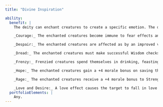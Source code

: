 ```yaml
---
title: "Divine Inspiration"

ability:
  benefit: |
    The deity can enchant creatures to create a specific emotion. The deity can affect one creature per divine rank at once, and up to the same number each day. All must be within the deity's line of sight when first affected. The specific effects depend on the emotional state induced.

    _Courage:_ The enchanted creatures become immune to fear effects and receive a +2 morale bonus on attack rolls, weapon damage rolls, skill checks, and Will saves.

    _Despair:_ The enchanted creatures are affected as by an improved version of the _crushing despair_ spell: affected creatures suffer a -4 penalty on attack rolls, damage rolls, saves, and checks unless they make a successful Will save (DC 10 + deity's Charisma modifier + deity's divine rank). The effect lasts one day.

    _Dread:_ The enchanted creatures must make successful Wisdom checks (DC = the deity's divine rank) to attack or fight. If the check fails, the creature flees in panic for 1d4 rounds. If the check succeeds, the creature does not have to check again for 10 minutes. The enchanted creatures also suffer a -2 morale penalty on attack rolls, weapon damage rolls, skill checks, and Will saves.

    _Frenzy:_ Frenzied creatures spend themselves in drinking, feasting, and dancing unless provoked or incited to violence. Frenzied creatures turn violent if they are attacked or perceive a threat to their safety. Frenzied creatures receive a +4 morale bonus to Strength and Dexterity, a -4 penalty to Wisdom, and a -2 penalty to AC. Subjects can attempt Will saves (DC 10 + deity's Charisma modifier + deity's divine rank) to resist the effect. This is a mind-affecting compulsion.

    _Hope:_ The enchanted creatures gain a +4 morale bonus on saving throws, attack rolls, ability checks, skill checks, and weapon damage rolls.

    _Rage:_ The enchanted creatures receive a +4 morale bonus to Strength and Constitution scores, a +2 morale bonus on Will saves, and a -2 penalty to AC. They are compelled to fight heedless of danger. Subjects can attempt Will saves (DC 10 + deity's Charisma modifier + deity's divine rank) to resist the effect. This is a mind-affecting compulsion.

    _Love and Desire:_ A love effect causes the target to fall in love with the specified creature, seeking every opportunity to be near that creature and making every effort to win the creature's affection. A desire effect is similar, but the target seeks any opportunity to become physically intimate with the specified creature. Subjects can attempt Will saves (DC 10 + deity's Charisma modifier + deity's divine rank) to resist the effect. This is a mind-affecting compulsion effect.
  portfolioElements: |
    Any.
---
```

